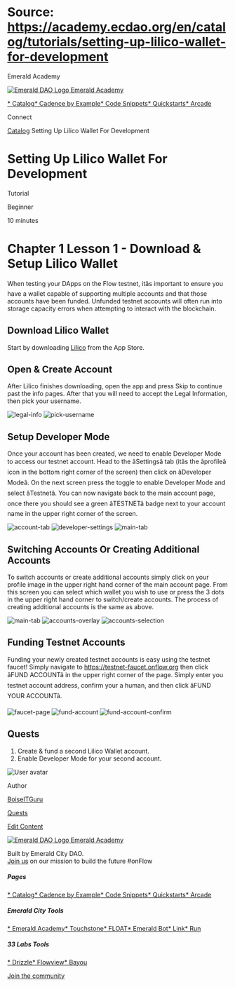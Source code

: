 # Source: https://academy.ecdao.org/en/catalog/tutorials/setting-up-lilico-wallet-for-development

Emerald Academy





[![Emerald DAO Logo](/ea-logo.png)
Emerald Academy](/en/)


[* Catalog](/en/catalog)[* Cadence by Example](/en/cadence-by-example)[* Code Snippets](/en/snippets)[* Quickstarts](/en/quickstarts)[* Arcade](https://arcade.ecdao.org)

Connect



[Catalog](/en/catalog)
Setting Up Lilico Wallet For Development

# Setting Up Lilico Wallet For Development

Tutorial

Beginner

10 minutes

# Chapter 1 Lesson 1 - Download & Setup Lilico Wallet

When testing your DApps on the Flow testnet, itâs important to ensure you have a wallet capable of supporting multiple accounts and that those accounts have been funded. Unfunded testnet accounts will often run into storage capacity errors when attempting to interact with the blockchain.

## Download Lilico Wallet

Start by downloading [Lilico](https://apps.apple.com/us/app/lilico/id1644169603) from the App Store.

## Open & Create Account

After Lilico finishes downloading, open the app and press Skip to continue past the info pages. After that you will need to accept the Legal Information, then pick your username.

![legal-info](https://i.imgur.com/MUyrKvyl.png)
![pick-username](https://i.imgur.com/IEeE5bYl.png)

## Setup Developer Mode

Once your account has been created, we need to enable Developer Mode to access our testnet account. Head to the âSettingsâ tab (itâs the âprofileâ icon in the bottom right corner of the screen) then click on âDeveloper Modeâ. On the next screen press the toggle to enable Developer Mode and select âTestnetâ. You can now navigate back to the main account page, once there you should see a green âTESTNETâ badge next to your account name in the upper right corner of the screen.

![account-tab](https://i.imgur.com/PFb2lk1l.png)
![developer-settings](https://i.imgur.com/ar5LVnml.png)
![main-tab](https://i.imgur.com/BHy5sHQl.png)

## Switching Accounts Or Creating Additional Accounts

To switch accounts or create additional accounts simply click on your profile image in the upper right hand corner of the main account page. From this screen you can select which wallet you wish to use or press the 3 dots in the upper right hand corner to switch/create accounts. The process of creating additional accounts is the same as above.

![main-tab](https://i.imgur.com/BHy5sHQl.png)
![accounts-overlay](https://i.imgur.com/td8NzKml.png)
![accounts-selection](https://i.imgur.com/q6Q47l7l.jpg)

## Funding Testnet Accounts

Funding your newly created testnet accounts is easy using the testnet faucet! Simply navigate to <https://testnet-faucet.onflow.org> then click âFUND ACCOUNTâ in the upper right corner of the page. Simply enter you testnet account address, confirm your a human, and then click âFUND YOUR ACCOUNTâ.

![faucet-page](https://i.imgur.com/z4qt9yMl.png)
![fund-account](https://i.imgur.com/2ye5r7Il.png)
![fund-account-confirm](https://i.imgur.com/bJmpm7al.png)

## Quests

1. Create & fund a second Lilico Wallet account.
2. Enable Developer Mode for your second account.

![User avatar](https://avatars.githubusercontent.com/u/3641594?s=400&u=044fd05bc61270527c4da99212f143595d6fa4a1&v=4)

Author

[BoiseITGuru](https://twitter.com/boise_it_guru)

[Quests](#quests)

[Edit Content](https://github.com/emerald-dao/emerald-academy-v2/tree/main/src/lib/content/tutorials/setting-up-lilico-wallet-for-development/en/readme.md)



[![Emerald DAO Logo](/ea-logo.png)
Emerald Academy](/en/)

Built by Emerald City DAO.  
[Join us](https://discord.gg/emerald-city-906264258189332541) on our mission to build the future #onFlow

##### Pages

[* Catalog](/en/catalog)[* Cadence by Example](/en/cadence-by-example)[* Code Snippets](/en/snippets)[* Quickstarts](/en/quickstarts)[* Arcade](https://arcade.ecdao.org)


##### Emerald City Tools

[* Emerald Academy](https://academy.ecdao.org/)[* Touchstone](https://touchstone.city/)[* FLOAT](https://floats.city/)[* Emerald Bot](https://bot.ecdao.org/)[* Link](https://link.ecdao.org/)[* Run](https://run.ecdao.org/)


##### 33 Labs Tools

[* Drizzle](https://drizzle33.app/)[* Flowview](https://flowview.app/)[* Bayou](https://bayou33.app/)

[Join the community](https://discord.gg/emerald-city-906264258189332541)